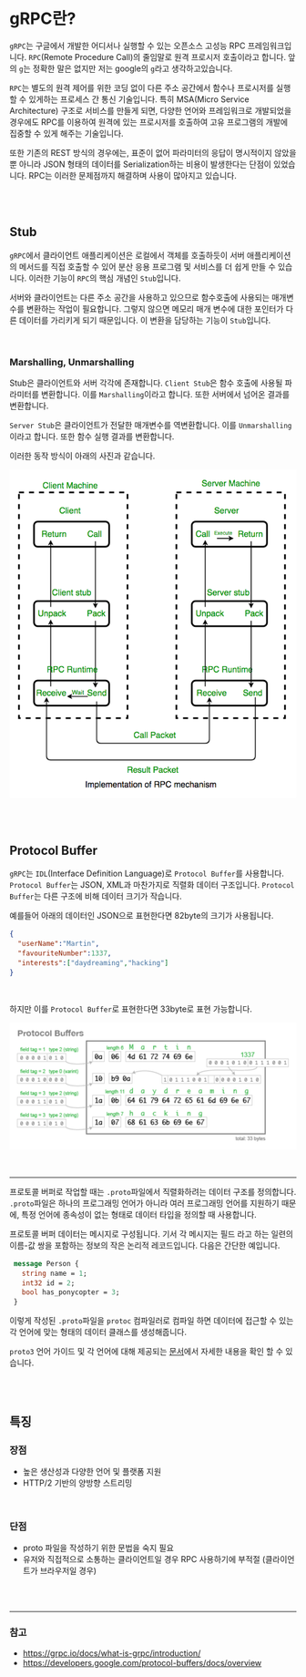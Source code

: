 # gRPC란?
 `gRPC`는 구글에서 개발한 어디서나 실행할 수 있는 오픈소스 고성능 RPC 프레임워크입니다.
 `RPC`(Remote Procedure Call)의 줄임말로 원격 프로시저 호출이라고 합니다. 앞의 `g`는 정확한 말은 없지만 저는 google의 `g`라고 생각하고있습니다.
 
`RPC`는 별도의 원격 제어를 위한 코딩 없이 다른 주소 공간에서 함수나 프로시저를 실행할 수 있게하는 프로세스 간 통신 기술입니다. 특히 MSA(Micro Service Architecture)
구조로 서비스를 만들게 되면, 다양한 언어와 프레임워크로 개발되었을 경우에도 RPC를 이용하여 원격에 있는 프로시저를 호출하여 고유 프로그램의 개발에 집중할 수 있게 해주는 기술입니다.

또한 기존의 REST 방식의 경우에는, 표준이 없어 파라미터의 응답이 명시적이지 않았을 뿐 아니라 JSON 형태의 데이터를 Serialization하는 비용이 발생한다는 단점이 있었습니다.
RPC는 이러한 문제점까지 해결하며 사용이 많아지고 있습니다.

<br>
<br>

## Stub
`gRPC`에서 클라이언트 애플리케이션은 로컬에서 객체를 호출하듯이 서버 애플리케이션의 메서드를 직접 호출할 수 있어 분산 응용 프로그램 및 서비스를 더 쉽게 만들 수 있습니다.
이러한 기능이 `RPC`의 핵심 개념인 `Stub`입니다.

서버와 클라이언트는 다른 주소 공간을 사용하고 있으므로  함수호출에 사용되는 매개변수를 변환하는 작업이 필요합니다. 그렇지 않으면 메모리 매개 변수에 
대한 포인터가 다른 데이터를 가리키게 되기 때문입니다. 이 변환을 담당하는 기능이 `Stub`입니다.

<br>

### Marshalling, Unmarshalling
Stub은 클라이언트와 서버 각각에 존재합니다. `Client Stub`은 함수 호출에 사용될 파라미터를 변환합니다. 이를 `Marshalling`이라고 합니다. 
또한 서버에서 넘어온 결과를 변환합니다.

`Server Stub`은 클라이언트가 전달한 매개변수를 역변환합니다. 이를 `Unmarshalling` 이라고 합니다. 또한 함수 실행 결과를 변환합니다.

이러한 동작 방식이 아래의 사진과 같습니다.

![img.png](0_gRPC_Intro.assets/1.png)

<br>
<br>

## Protocol Buffer
`gRPC`는 `IDL`(Interface Definition Language)로 `Protocol Buffer`를 사용합니다. `Protocol Buffer`는 JSON, XML과 마찬가지로 직렬화 데이터 구조입니다.
`Protocol Buffer`는 다른 구조에 비해 데이터 크기가 작습니다. 

예를들어 아래의 데이터인 JSON으로 표현한다면 82byte의 크기가 사용됩니다.

```json
{ 
  "userName":"Martin",
  "favouriteNumber":1337,
  "interests":["daydreaming","hacking"] 
}
```

<br>

하지만 이를 `Protocol Buffer`로 표현한다면 33byte로 표현 가능합니다.

![img.png](0_gRPC_Intro.assets/2.png)

<br>

---

프로토콜 버퍼로 작업할 때는 `.proto`파일에서 직렬화하려는 데이터 구조를 정의합니다. `.proto`파일은 하나의 프로그래밍 언어가 아니라 여러 
프로그래밍 언어를 지원하기 때문에, 특정 언어에 종속성이 없는 형태로 데이터 타입을 정의할 때 사용합니다.

프로토콜 버퍼 데이터는 메시지로 구성됩니다. 기서 각 메시지는 필드 라고 하는 일련의 이름-값 쌍을 포함하는 정보의 작은 논리적 레코드입니다. 
다음은 간단한 예입니다.

```protobuf
 message Person {
   string name = 1;
   int32 id = 2;
   bool has_ponycopter = 3;
 }
```
이렇게 작성된 `.proto`파일을 `protoc` 컴파일러로 컴파일 하면 데이터에 접근할 수 있는 각 언어에 맞는 형태의 데이터 클래스를 생성해줍니다.

`proto3` 언어 가이드 및 각 언어에 대해 제공되는 [문서](https://developers.google.com/protocol-buffers/docs/proto3)에서 자세한 내용을 확인
할 수 있습니다.

<br>
<br>

## 특징

### 장점

- 높은 생산성과 다양한 언어 및 플랫폼 지원
- HTTP/2 기반의 양방향 스트리밍

<br>

### 단점

- proto 파일을 작성하기 위한 문법을 숙지 필요
- 유저와 직접적으로 소통하는 클라이언트일 경우 RPC 사용하기에 부적절 (클라이언트가 브라우저일 경우)

<br>
<br>

---

### 참고
- https://grpc.io/docs/what-is-grpc/introduction/
- https://developers.google.com/protocol-buffers/docs/overview